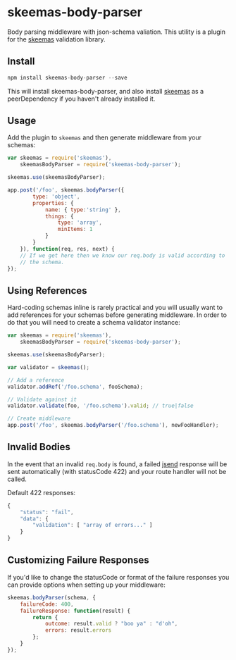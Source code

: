 # skeemas-body-parser
Body parsing middleware with json-schema valiation. This utility is a plugin for the [skeemas](https://github.com/Prestaul/skeemas) validation library.

## Install
```js
npm install skeemas-body-parser --save
```

This will install skeemas-body-parser, and also install [skeemas](https://github.com/Prestaul/skeemas) as a peerDependency if you haven't already installed it.

## Usage
Add the plugin to `skeemas` and then generate middleware from your schemas:
```js
var skeemas = require('skeemas'),
    skeemasBodyParser = require('skeemas-body-parser');

skeemas.use(skeemasBodyParser);

app.post('/foo', skeemas.bodyParser({
        type: 'object',
        properties: {
            name: { type:'string' },
            things: { 
                type: 'array',
                minItems: 1
            }
        }
    }), function(req, res, next) {
    // If we get here then we know our req.body is valid according to 
    // the schema.
});
```

## Using References
Hard-coding schemas inline is rarely practical and you will usually want to add references for your schemas before generating middleware. In order to do that you will need to create a schema validator instance:

```js
var skeemas = require('skeemas'),
    skeemasBodyParser = require('skeemas-body-parser');

skeemas.use(skeemasBodyParser);

var validator = skeemas();

// Add a reference
validator.addRef('/foo.schema', fooSchema);

// Validate against it
validator.validate(foo, '/foo.schema').valid; // true|false

// Create middleware
app.post('/foo', skeemas.bodyParser('/foo.schema'), newFooHandler);
```

## Invalid Bodies
In the event that an invalid `req.body` is found, a failed [jsend](http://labs.omniti.com/labs/jsend) response will be sent automatically (with statusCode 422) and your route handler will not be called.

Default 422 responses:
```js
{
    "status": "fail",
    "data": {
        "validation": [ "array of errors..." ]
    }
}
```

## Customizing Failure Responses
If you'd like to change the statusCode or format of the failure responses you can provide options when setting up your middleware:

```js
skeemas.bodyParser(schema, {
    failureCode: 400,
    failureResponse: function(result) {
        return {
            outcome: result.valid ? "boo ya" : "d'oh",
            errors: result.errors
        };
    }
});
```
